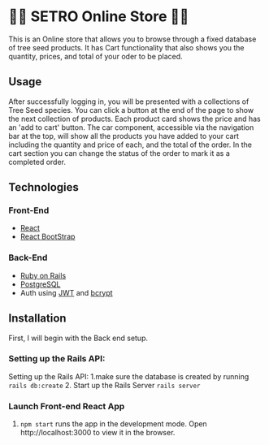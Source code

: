 # 🌰🌲 SETRO Online Store 🌲🌰

This is an Online store that allows you to browse through a fixed database of tree seed products. It has Cart functionality that also shows you the quantity, prices, and total of your oder to be placed.


## Usage

After successfully logging in, you will be presented with a collections of Tree Seed species. You can click a button at the end of the page to show the next collection of products. Each product card shows the price and has an 'add to cart' button. The car component, accessible via the navigation bar at the top, will show all the products you have added to your cart including the quantity and price of each, and the total of the order. In the cart section you can change the status of the order to mark it as a completed order. 

## Technologies
### Front-End
- [React](https://reactjs.org/docs/getting-started.html)
- [React BootStrap](https://react-bootstrap.github.io/)

### Back-End
- [Ruby on Rails](https://rubyonrails.org)
- [PostgreSQL](https://www.postgresql.org)
- Auth using [JWT](https://jwt.io) and [bcrypt ](https://rubygems.org/gems/bcrypt/versions/3.1.12)

## Installation
First, I will begin with the Back end setup. 

### Setting up the Rails API:

Setting up the Rails API:
1.make sure the database is created by running `rails db:create`
2. Start up the Rails Server `rails server`

### Launch Front-end React App

1. `npm start` runs the app in the development mode.
Open http://localhost:3000 to view it in the browser.
